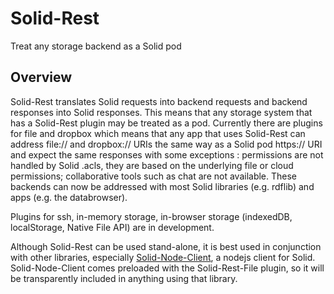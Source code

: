 # Solid-Rest

Treat any storage backend as a Solid pod

## Overview

Solid-Rest translates Solid requests into backend requests and backend responses into Solid responses.  This means that any storage system that has a Solid-Rest plugin may be treated as a pod.  Currently there are plugins for file and dropbox which means that any app that uses Solid-Rest can address file:// and dropbox:// URIs the same way as a Solid pod https:// URI and expect the same responses with some exceptions : permissions are not handled by Solid .acls, they  are based on the underlying file or cloud permissions; collaborative tools such as chat are not available.  These backends can now be addressed with most Solid libraries (e.g. rdflib) and apps (e.g. the databrowser). 

Plugins for ssh, in-memory storage, in-browser storage (indexedDB, localStorage, Native File API) are in development.

Although Solid-Rest can be used stand-alone, it is best used in conjunction with other libraries, especially [Solid-Node-Client](), a nodejs client for Solid.
  Solid-Node-Client comes preloaded with the Solid-Rest-File plugin, so it will be transparently included in anything using that library.
  